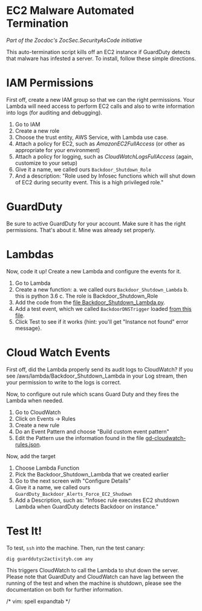 # EC2 Malware Automated Termination

*Part of the Zocdoc's ZocSec.SecurityAsCode initiative*

This auto-termination script kills off an EC2 instance if GuardDuty detects that malware has infested a server.  To install, follow these simple directions.

# IAM Permissions

First off, create a new IAM group so that we can the right permissions.  Your Lambda will need access to perform EC2 calls and also to write information into logs (for auditing and debugging).  

1. Go to IAM
1. Create a new role
1. Choose the trust entity, AWS Service, with Lambda use case.
1. Attach a policy for EC2, such as *AmazonEC2FullAccess* (or other as appropriate for your environment)
1. Attach a policy for logging, such as *CloudWatchLogsFullAccess* (again, customize to your setup)
1. Give it a name, we called ours `Backdoor_Shutdown_Role`
1. And a description: "Role used by Infosec functions which will shut down of EC2 during security event. This is a high privileged role."


# GuardDuty

Be sure to active GuardDuty for your account.  Make sure it has the right permissions.  That's about it.  Mine was already set properly.

# Lambdas

Now, code it up!  Create a new Lambda and configure the events for it.  

1. Go to Lambda
2. Create a new function:
    a. we called ours `Backdoor_Shutdown_Lambda`
    b. this is python 3.6
    c. The role is Backdoor_Shutdown_Role
3. Add the code from the  [file Backdoor_Shutdown_Lambda.py](Backdoor_Shutdown_Lambda.py).  
4. Add a test event, which we called `BackdoorDNSTrigger` loaded [from this file](test-event-1-positive.json).
5. Click Test to see if it works {hint: you'll get "Instance not found" error message}.


# Cloud Watch Events

First off, did the Lambda properly send its audit logs to CloudWatch?  If you see /aws/lambda/Backdoor_Shutdown_Lambda in your Log stream, then your permission to write to the logs is correct.

Now, to configure out rule which scans Guard Duty and they fires the Lambda when needed.

1. Go to CloudWatch
1. Click on Events &rarr; Rules
1. Create a new rule
1. Do an Event Pattern and choose "Build custom event pattern"
1. Edit the Pattern use the information found in the file [gd-cloudwatch-rules.json](gd-cloudwatch-rules.json).

Now, add the target 

1. Choose Lambda Function
1. Pick the Backdoor_Shutdown_Lambda that we created earlier
1. Go to the next screen with "Configure Details"
1. Give it a name, we called ours `GuardDuty_Backdoor_Alerts_Force_EC2_Shudown` 
1. Add a Description, such as: "Infosec rule executes EC2 shutdown Lambda when GuardDuty detects Backdoor on instance."

# Test It!

To test, `ssh` into the machine.  Then, run the test canary:

```
dig guarddutyc2activityb.com any
```

This triggers CloudWatch to call the Lambda to shut down the server.  Please note that GuardDuty and CloudWatch can have lag between the running of the test and when the machine is shutdown, please see the documentation on both for further information.

/* vim: spell expandtab
*/
